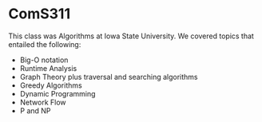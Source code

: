 # ComS311
This class was Algorithms at Iowa State University. We covered topics that entailed the following:
- Big-O notation
- Runtime Analysis  
- Graph Theory plus traversal and searching algorithms
- Greedy Algorithms
- Dynamic Programming
- Network Flow
- P and NP 
